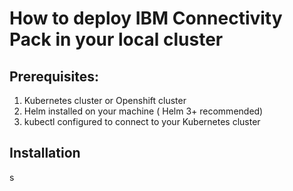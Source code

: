 # How to deploy IBM Connectivity Pack in your local cluster

## Prerequisites:
1. Kubernetes cluster or Openshift cluster
2. Helm installed on your machine ( Helm 3+ recommended)
3. kubectl configured to connect to your Kubernetes cluster

## Installation 
s